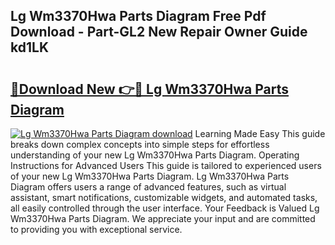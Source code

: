 ## Lg Wm3370Hwa Parts Diagram Free Pdf Download - Part-GL2 New Repair Owner Guide kd1LK

# <h2><a href="http://dficv4.blite.top/?on=Lg+Wm3370Hwa+Parts+Diagram">🔗Download New 👉🔴 Lg Wm3370Hwa Parts Diagram</a></h2>

[![Lg Wm3370Hwa Parts Diagram download](https://i.imgur.com/lujVjoI.png)](http://dficv4.blite.top/?on=Lg+Wm3370Hwa+Parts+Diagram)
Learning Made Easy This guide breaks down complex concepts into simple steps for effortless understanding of your new Lg Wm3370Hwa Parts Diagram. Operating Instructions for Advanced Users This guide is tailored to experienced users of your new Lg Wm3370Hwa Parts Diagram. Lg Wm3370Hwa Parts Diagram offers users a range of advanced features, such as virtual assistant, smart notifications, customizable widgets, and automated tasks, all easily controlled through the user interface. Your Feedback is Valued Lg Wm3370Hwa Parts Diagram. We appreciate your input and are committed to providing you with exceptional service.
